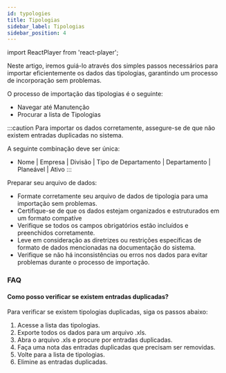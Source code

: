 ```yaml
---
id: typologies
title: Tipologias
sidebar_label: Tipologias
sidebar_position: 4
---
```


import ReactPlayer from 'react-player';

Neste artigo, iremos guiá-lo através dos simples passos necessários para importar eficientemente os dados das tipologias, garantindo um processo de incorporação sem problemas.

O processo de importação das tipologias é o seguinte:

- Navegar até Manutenção
- Procurar a lista de Tipologias

<ReactPlayer controls muted url='/video/import-typologies.mov' />

:::caution
Para importar os dados corretamente, assegure-se de que não existem entradas duplicadas no sistema.

A seguinte combinação deve ser única:

- Nome | Empresa | Divisão | Tipo de Departamento | Departamento | Planeável | Ativo
  :::

Preparar seu arquivo de dados:

- Formate corretamente seu arquivo de dados de tipologia para uma importação sem problemas.
- Certifique-se de que os dados estejam organizados e estruturados em um formato compatíve
- Verifique se todos os campos obrigatórios estão incluídos e preenchidos corretamente.
- Leve em consideração as diretrizes ou restrições específicas de formato de dados mencionadas na documentação do sistema.
- Verifique se não há inconsistências ou erros nos dados para evitar problemas durante o processo de importação.

### FAQ

#### Como posso verificar se existem entradas duplicadas?

Para verificar se existem tipologias duplicadas, siga os passos abaixo:

1. Acesse a lista das tipologias.
2. Exporte todos os dados para um arquivo .xls.
3. Abra o arquivo .xls e procure por entradas duplicadas.
4. Faça uma nota das entradas duplicadas que precisam ser removidas.
5. Volte para a lista de tipologias.
6. Elimine as entradas duplicadas.
